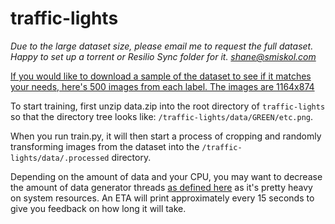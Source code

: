 # traffic-lights

*Due to the large dataset size, please email me to request the full dataset. Happy to set up a torrent or Resilio Sync folder for it. [shane@smiskol.com](mailto:shane@smiskol.com?subject=Traffic%20Lights%20Dataset%20Request)*

[If you would like to download a sample of the dataset to see if it matches your needs, here's 500 images from each label. The images are 1164x874](/DATA_SAMPLE.7z)

To start training, first unzip data.zip into the root directory of `traffic-lights` so that the directory tree looks like: `/traffic-lights/data/GREEN/etc.png`.

When you run train.py, it will then start a process of cropping and randomly transforming images from the dataset into the `/traffic-lights/data/.processed` directory.

Depending on the amount of data and your CPU, you may want to decrease the amount of data generator threads [as defined here](train.py#L208) as it's pretty heavy on system resources. An ETA will print approximately every 15 seconds to give you feedback on how long it will take.
